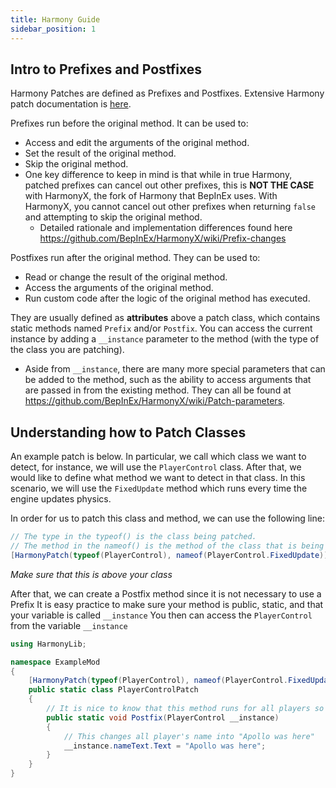 ```yaml
---
title: Harmony Guide
sidebar_position: 1
---
```


## Intro to Prefixes and Postfixes

Harmony Patches are defined as Prefixes and Postfixes.
Extensive Harmony patch documentation is [here](https://harmony.pardeike.net/articles/patching.html).

Prefixes run before the original method. It can be used to:
- Access and edit the arguments of the original method.
- Set the result of the original method.
- Skip the original method.
- One key difference to keep in mind is that while in true Harmony, patched prefixes can cancel out
  other prefixes, this is **NOT THE CASE** with HarmonyX, the fork of Harmony that BepInEx uses.
  With HarmonyX, you cannot cancel out other prefixes when returning `false` and attempting to skip the original method.
  -  Detailed rationale and implementation differences found here https://github.com/BepInEx/HarmonyX/wiki/Prefix-changes

Postfixes run after the original method. They can be used to:
- Read or change the result of the original method.
- Access the arguments of the original method.
- Run custom code after the logic of the original method has executed.

They are usually defined as **attributes** above a patch class,
which contains static methods named `Prefix` and/or `Postfix`. You can
access the current instance by adding a `__instance` parameter to the method (with the type
of the class you are patching).
- Aside from `__instance`, there are many more special parameters that can be added to the method,
  such as the ability to access arguments that are passed in from the existing method. They can all
  be found at https://github.com/BepInEx/HarmonyX/wiki/Patch-parameters.

## Understanding how to Patch Classes

An example patch is below.
In particular, we call which class we want to detect, for instance, we will use the `PlayerControl` class.
After that, we would like to define what method we want to detect in that class. In this scenario, we will
use the `FixedUpdate` method which runs every time the engine updates physics.

In order for us to patch this class and method, we can use the following line:
```csharp
// The type in the typeof() is the class being patched.
// The method in the nameof() is the method of the class that is being patched
[HarmonyPatch(typeof(PlayerControl), nameof(PlayerControl.FixedUpdate))]
```
*Make sure that this is above your class*

After that, we can create a Postfix method since it is not necessary to use a Prefix
It is easy practice to make sure your method is public, static, and that your variable is called `__instance`
You then can access the `PlayerControl` from the variable `__instance`

```csharp
using HarmonyLib;

namespace ExampleMod
{
    [HarmonyPatch(typeof(PlayerControl), nameof(PlayerControl.FixedUpdate))]
    public static class PlayerControlPatch
    {
        // It is nice to know that this method runs for all players so all player's names are changed to "Apollo was here"
        public static void Postfix(PlayerControl __instance)
        {
            // This changes all player's name into "Apollo was here"
            __instance.nameText.Text = "Apollo was here";
        }
    }
}
```
